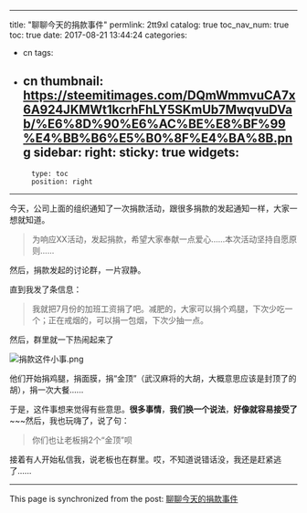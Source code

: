 
---
title: "聊聊今天的捐款事件"
permlink: 2tt9xl
catalog: true
toc_nav_num: true
toc: true
date: 2017-08-21 13:44:24
categories:
- cn
tags:
- cn
thumbnail: https://steemitimages.com/DQmWmmvuCA7x6A924JKMWt1kcrhFhLY5SKmUb7MwqvuDVab/%E6%8D%90%E6%AC%BE%E8%BF%99%E4%BB%B6%E5%B0%8F%E4%BA%8B.png
sidebar:
    right:
        sticky: true
widgets:
    -
        type: toc
        position: right
---


今天，公司上面的组织通知了一次捐款活动，跟很多捐款的发起通知一样，大家一想就知道。

> 为响应XX活动，发起捐款，希望大家奉献一点爱心......本次活动坚持自愿原则......

然后，捐款发起的讨论群，一片寂静。

直到我发了条信息：

> 我就把7月份的加班工资捐了吧。减肥的，大家可以捐个鸡腿，下次少吃一个；正在戒烟的，可以捐一包烟，下次少抽一点。

然后，群里就一下热闹起来了

![捐款这件小事.png](https://steemitimages.com/DQmWmmvuCA7x6A924JKMWt1kcrhFhLY5SKmUb7MwqvuDVab/%E6%8D%90%E6%AC%BE%E8%BF%99%E4%BB%B6%E5%B0%8F%E4%BA%8B.png)

他们开始捐鸡腿，捐面膜，捐“金顶”（武汉麻将的大胡，大概意思应该是封顶了的胡），捐一次大餐......

于是，这件事想来觉得有些意思。**很多事情**，**我们换一个说法**，**好像就容易接受了**~~~然后，我也玩嗨了，说了句：

> 你们也让老板捐2个“金顶”呗

接着有人开始私信我，说老板也在群里。哎，不知道说错话没，我还是赶紧逃了......

- - -

This page is synchronized from the post: [聊聊今天的捐款事件](https://steemit.com/@yellowbird/2tt9xl)
